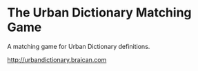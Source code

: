 The Urban Dictionary Matching Game
================

A matching game for Urban Dictionary definitions.

http://urbandictionary.braican.com
